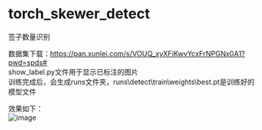 # torch_skewer_detect
签子数量识别

数据集下载：https://pan.xunlei.com/s/VOUQ_xyXFiKwvYcxFrNPGNx0A1?pwd=spds#  
show_label.py文件用于显示已标注的图片  
训练完成后，会生成runs文件夹，runs\detect\train\weights\best.pt是训练好的模型文件

效果如下：  
![image](https://github.com/user-attachments/assets/2dd17f05-70c3-49a3-b09e-1b3ce5e7c3d9)



